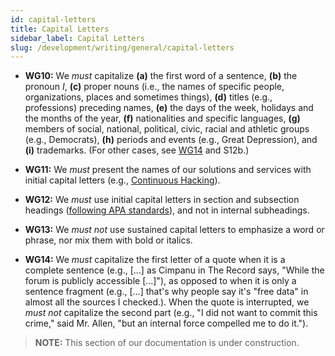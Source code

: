 ```yaml
---
id: capital-letters
title: Capital Letters
sidebar_label: Capital Letters
slug: /development/writing/general/capital-letters
---
```


* **WG10:** We *must* capitalize **(a)** the first word of a sentence,
  **(b)** the pronoun *I*, **(c)** proper nouns
  (i.e., the names of specific people, organizations,
  places and sometimes things),
  **(d)** titles (e.g., professions) preceding names,
  **(e)** the days of the week, holidays and the months of the year,
  **(f)** nationalities and specific languages,
  **(g)** members of social, national, political,
  civic, racial and athletic groups (e.g., Democrats),
  **(h)** periods and events (e.g., Great Depression),
  and **(i)** trademarks. (For other cases, see [WG14](#abcd) and S12b.)

* **WG11:** We *must* present the names of our solutions and services
  with initial capital letters (e.g., [Continuous Hacking](https://fluidattacks.com/services/continuous-hacking/)).

* **WG12:** We *must* use initial capital letters in section and subsection headings
  ([following APA standards](https://capitalizemytitle.com/style/APA/)),
  and not in internal subheadings.

* **WG13:** We *must not* use sustained capital letters to emphasize a word or phrase,
  nor mix them with bold or italics.

* **<a name="abcd"></a>WG14:** We *must* capitalize the first letter of a quote
    when it is a complete sentence
    (e.g., [...] as Cimpanu in The Record says,
    "While the forum is publicly accessible [...]"),
    as opposed to when it is only a sentence fragment
    (e.g., [...] that's why people say it's "free data"
    in almost all the sources I checked.).
    When the quote is interrupted,
    we *must not* capitalize the second part
    (e.g., "I did not want to commit this crime," said Mr. Allen,
    "but an internal force compelled me to do it.").

> **NOTE:**
> This section of our documentation is under construction.
